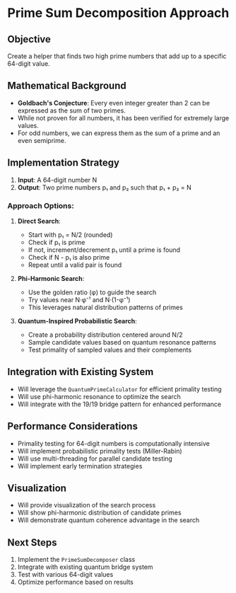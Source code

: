 # Prime Sum Decomposition Approach

## Objective
Create a helper that finds two high prime numbers that add up to a specific 64-digit value.

## Mathematical Background
- **Goldbach's Conjecture**: Every even integer greater than 2 can be expressed as the sum of two primes.
- While not proven for all numbers, it has been verified for extremely large values.
- For odd numbers, we can express them as the sum of a prime and an even semiprime.

## Implementation Strategy
1. **Input**: A 64-digit number N
2. **Output**: Two prime numbers p₁ and p₂ such that p₁ + p₂ = N

### Approach Options:
1. **Direct Search**:
   - Start with p₁ = N/2 (rounded)
   - Check if p₁ is prime
   - If not, increment/decrement p₁ until a prime is found
   - Check if N - p₁ is also prime
   - Repeat until a valid pair is found

2. **Phi-Harmonic Search**:
   - Use the golden ratio (φ) to guide the search
   - Try values near N·φ⁻¹ and N·(1-φ⁻¹)
   - This leverages natural distribution patterns of primes

3. **Quantum-Inspired Probabilistic Search**:
   - Create a probability distribution centered around N/2
   - Sample candidate values based on quantum resonance patterns
   - Test primality of sampled values and their complements

## Integration with Existing System
- Will leverage the `QuantumPrimeCalculator` for efficient primality testing
- Will use phi-harmonic resonance to optimize the search
- Will integrate with the 19/19 bridge pattern for enhanced performance

## Performance Considerations
- Primality testing for 64-digit numbers is computationally intensive
- Will implement probabilistic primality tests (Miller-Rabin)
- Will use multi-threading for parallel candidate testing
- Will implement early termination strategies

## Visualization
- Will provide visualization of the search process
- Will show phi-harmonic distribution of candidate primes
- Will demonstrate quantum coherence advantage in the search

## Next Steps
1. Implement the `PrimeSumDecomposer` class
2. Integrate with existing quantum bridge system
3. Test with various 64-digit values
4. Optimize performance based on results
